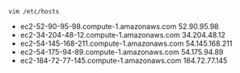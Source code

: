 `vim /etc/hosts`

* ec2-52-90-95-98.compute-1.amazonaws.com 52.90.95.98
* ec2-34-204-48-12.compute-1.amazonaws.com 34.204.48.12
* ec2-54-145-168-211.compute-1.amazonaws.com 54.145.168.211
* ec2-54-175-94-89.compute-1.amazonaws.com 54.175.94.89
* ec2-184-72-77-145.compute-1.amazonaws.com 184.72.77.145
